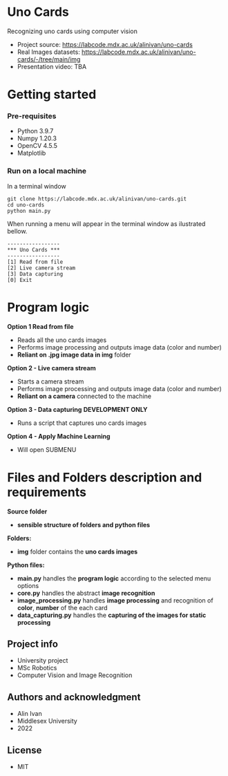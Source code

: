 # Uno Cards

Recognizing uno cards using computer vision
- Project source: https://labcode.mdx.ac.uk/alinivan/uno-cards
- Real Images datasets: https://labcode.mdx.ac.uk/alinivan/uno-cards/-/tree/main/img
- Presentation video: TBA

# Getting started

### Pre-requisites
 - Python 3.9.7
 - Numpy 1.20.3
 - OpenCV 4.5.5
 - Matplotlib 


### Run on a local machine

In a terminal window
```
git clone https://labcode.mdx.ac.uk/alinivan/uno-cards.git
cd uno-cards
python main.py
```
When running a menu will appear in the terminal window as ilustrated bellow.
```
-----------------
*** Uno Cards ***
-----------------
[1] Read from file
[2] Live camera stream
[3] Data capturing
[0] Exit
```

# Program logic

**Option 1 Read from file**
 - Reads all the uno cards images
 - Performs image processing and outputs image data (color and number)
 - **Reliant on .jpg image data in img** folder


**Option 2 - Live camera stream**
 - Starts a camera stream
 - Performs image processing and outputs image data (color and number)
 - **Reliant on a camera** connected to the machine

**Option 3 - Data capturing** **DEVELOPMENT ONLY**
 - Runs a script that captures uno cards images

**Option 4 - Apply Machine Learning**
 - Will open SUBMENU


# Files and Folders description and requirements

**Source folder**
 - **sensible structure of folders and python files**

**Folders:**
- **img** folder contains the **uno cards images**

**Python files:**
- **main.py** handles the **program logic** according to the selected menu options
- **core.py** handles the abstract **image recognition**
- **image_processing.py** handles **image processing** and recognition of **color**, **number** of the each card
- **data_capturing.py** handles the **capturing of the images for static processing**


## Project info
- University project
- MSc Robotics
- Computer Vision and Image Recognition

## Authors and acknowledgment
- Alin Ivan
- Middlesex University
- 2022

## License
- MIT
